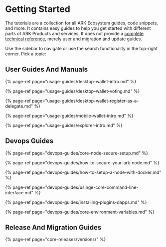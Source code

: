 # Getting Started

The tutorials are a collection for all ARK Ecosystem guides, code snippets, and more. It contains easy guides to help you get started with different parts of ARK Products and services. It does not provide a [complete technical reference](https://learn.ark.dev), merely user and migration and update guides.

Use the sidebar to navigate or use the search functionality in the top-right corner. Pick a topic:

## User Guides And Manuals

{% page-ref page="usage-guides/desktop-wallet-intro.md" %}

{% page-ref page="usage-guides/desktop-wallet-voting.md" %}

{% page-ref page="usage-guides/desktop-wallet-register-as-a-delegate.md" %}

{% page-ref page="usage-guides/mobile-wallet-intro.md" %}

{% page-ref page="usage-guides/explorer-intro.md" %}

## Devops Guides

{% page-ref page="devops-guides/core-node-secure-setup.md" %}

{% page-ref page="devops-guides/how-to-secure-your-ark-node.md" %}

{% page-ref page="devops-guides/how-to-setup-a-node-with-docker.md" %}

{% page-ref page="devops-guides/usinge-core-command-line-interface.md" %}

{% page-ref page="devops-guides/installing-plugins-dapps.md" %}

{% page-ref page="devops-guides/core-environment-variables.md" %}

## Release And Migration Guides

{% page-ref page="core-releases/versions/" %}



